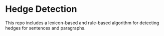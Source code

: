 # Hedge Detection
This repo includes a lexicon-based and rule-based algorithm for detecting hedges for sentences and paragraphs.

